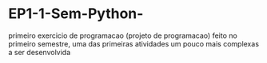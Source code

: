 # EP1-1-Sem-Python-
primeiro exercicio de programacao (projeto de programacao) feito no primeiro semestre, uma das primeiras atividades um pouco mais complexas a ser desenvolvida 

